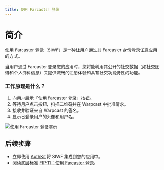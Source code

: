 ```yaml
---
title: 使用 Farcaster 登录
---
```


# 简介

使用 Farcaster 登录（SIWF）是一种让用户通过其 Farcaster 身份登录任意应用的方式。

当用户通过 Farcaster 登录您的应用时，您将能利用其公开的社交数据（如社交图谱和个人资料信息）来提供流畅的注册体验和具有社交功能特性的功能。

### 工作原理是什么？

1. 向用户展示「使用 Farcaster 登录」按钮。
2. 等待用户点击按钮，扫描二维码并在 Warpcast 中批准请求。
3. 接收并验证来自 Warpcast 的签名。
4. 显示已登录用户的头像和用户名。

![使用 Farcaster 登录演示](./siwf_demo.avifs)

## 后续步骤

- 立即使用 [AuthKit](/auth-kit/) 将 SIWF 集成到您的应用中。
- 阅读底层标准 [FIP-11：使用 Farcaster 登录](https://github.com/farcasterxyz/protocol/discussions/110)。
